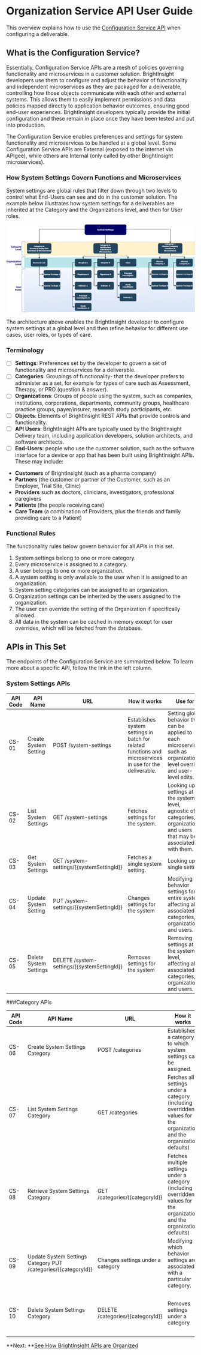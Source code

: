 # Organization Service API User Guide

This overview explains how to use the [Configuration Service API](reference/OrganizationServiceAPI.yml) when configuring a deliverable.

## What is the Configuration Service?

Essentially, Configuration Service APIs are a mesh of policies governing functionality and microservices in a customer solution. BrightInsight developers use them to configure and adjust the behavior of functionality and independent microservices as they are packaged for a deliverable, controlling how those objects communicate with each other and external systems. This allows them to easily implement permissions and data policies mapped directly to application behavior outcomes, ensuring good end-user experiences. BrightInsight developers typically provide the initial configuration and these remain in place once they have been tested and put into production.

The Configuration Service enables preferences and settings for system functionality and microservices to be handled at a global level. Some Configuration Service APIs are External (exposed to the internet via APIgee), while others are Internal (only called by other BrightInsight microservices).

### How System Settings Govern Functions and Microservices
System settings are global rules that filter down through two levels to control what End-Users can see and do in the customer solution. The example below illustrates how system settings for a deliverables are inherited at the Category and the Organizations level, and then for User roles.

![Functional Heirarchy Diagram](../assets/images/ConfigurationSvcHierarchy.png)

The architecture above enables the BrightInsight developer to configure system settings at a global level and then refine behavior for different use cases, user roles, or types of care.

### Terminology
- [ ] **Settings**: Preferences set by the developer to govern a set of functionality and microservices for a deliverable.
- [ ] **Categories**: Groupings of functionality- that the developer prefers to administer as a set, for example for types of care such as Assessment, Therapy, or PRO (question & answer).
- [ ] **Organizations**: Groups of people using the system, such as companies, institutions, corporations, departments, community groups, healthcare practice groups, payer/insurer, research study participants, etc.
- [ ] **Objects**: Elements of BrightInsight REST APIs that provide controls and functionality.
- [ ] **API Users**: BrightInsight APIs are typically used by the BrightInsight Delivery team, including application developers, solution architects, and software architects.
- [ ] **End-Users**: people who use the customer solution, such as the software interface for a device or app that has been built using BrightInsight APIs. These may include:
- **Customers** of BrightInsight (such as a pharma company)
- **Partners** (the customer or partner of the Customer, such as an Employer, Trial Site, Clinic)
- **Providers** such as doctors, clinicians, investigators, professional caregivers
- **Patients** (the people receiving care)
- **Care Team** (a combination of Providers, plus the friends and family providing care to a Patient)

### Functional Rules
The functionality rules below govern behavior for all APIs in this set.
1.	System settings belong to one or more category.
2.	Every microservice is assigned to a category.
3.	A user belongs to one or more organization.
4.	A system setting is only available to the user when it is assigned to an organization.
5.	System setting categories can be assigned to an organization.
6.	Organization settings can be inherited by the users assigned to the organization.
7.	The user can override the setting of the Organization if specifically allowed.
8.	All data in the system can be cached in memory except for user overrides, which will be fetched from the database.

## APIs in This Set
The endpoints of the Configuration Service are summarized below. To learn more about a specific API, follow the link in the left column.

### System Settings APIs

API Code	| API Name	| URL   	|How it works	| Use for
----------|-----------|---------|-------------|---------
CS-01	| Create System Setting| POST /system-settings	| Establishes system settings in batch for related functions and microservices in use for the deliverable. |	Setting global behavior that can be applied to each microservice, such as organization-level override and user-level edits.
CS-02	|List System Settings	| GET /system-settings	| Fetches settings for the system.	| Looking up settings at the system level, agnostic of categories, organizations, and users that may be associated with them.
CS-03	| Get System Settings	| GET /system-settings/{{systemSettingId}}	| Fetches a single system setting. 	| Looking up a single setting.
CS-04	| Update System Setting	| PUT /system-settings/{{systemSettingId}} | Changes settings for the system	| Modifying behavior settings for entire system, affecting all associated categories, organizations, and users.
CS-05	| Delete System Settings	| DELETE /system-settings/{{systemSettingId}}	| Removes settings for the system		| Removing settings at the system level, affecting all associated categories, organizations, and users.

###Category APIs

API Code	| API Name	| URL	| How it works	| Use for
----------|-----------|---------|-------------|---------
CS-06	| Create System Settings Category	| POST /categories | Establishes a category to which system settings can be assigned.	| Categorizing system settings to make them easier to administer.
CS-07	| List System Settings Category	| GET /categories	| Fetches all settings under a category (including overridden values for the organization and the organization defaults)	| Looking up behavior settings associated with a particular category. 
CS-08	| Retrieve System Settings Category	| GET /categories/{{categoryId}}	| Fetches multiple settings under a category (including overridden values for the organization and the organization defaults)	| Looking up the behavior settings that are associated with a category.
CS-09	| Update System Settings Category	PUT /categories/{{categoryId}}	| Changes settings under a category	| Modifying which behavior settings are associated with a particular category. 
CS-10	| Delete System Settings Category	| DELETE /categories/{{categoryId}}	| Removes settings under a category	| Disassociating system settings from a category without changing the settings.

**Next: **[See How BrightInsight APIs are Organized](docs/user-guide/How-BrightInsight-APIs-are-Organized.md)